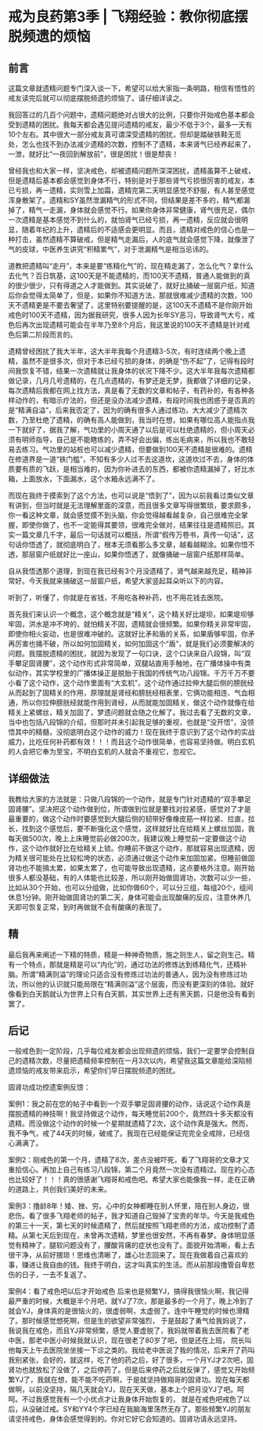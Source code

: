 # 戒为良药第3季 | 飞翔经验：教你彻底摆脱频遗的烦恼

## 前言

这篇文章就遗精问题专门深入谈一下，希望可以给大家指一条明路，相信有悟性的戒友读完后就可以彻底摆脱频遗的烦恼了。请仔细详读之。

我回答过的几百个问题中，遗精问题绝对占很大的比例，只要你开始戒色基本都会受到遗精的困扰。我每天都会遇见提问遗精的戒友，最少不低于3个，最多一天有10个左右。其中很大一部分戒友真可谓深受遗精的困扰，但却是踏破铁鞋无觅处，怎么也找不到办法减少遗精的次数，控制不了遗精，本来肾气已经养起来了，一泄，就好比“一夜回到解放前”，很是困扰！很是颓丧！

曾经我也和大家一样，坚决戒色，却被遗精问题所深深困扰，遗精虽算不上破戒，但是遗精后基本都会感觉到身体不行，特别是对于那些肾气亏损很厉害的戒友，本已亏损，再一遗精，实则雪上加霜，遗精完第二天明显感觉不舒服，有人甚至感觉浑身散架了。遗精和SY虽然泄漏精气的形式不同，但结果是差不多的，精气都漏掉了，精气一走漏，身体就会感觉不行。如果你身体非常健康，肾气很充足，偶尔一次遗精是基本感觉不到什么的，就怕肾气已经亏损，再一遗精，反应就会很明显，随着年纪的上升，遗精后的不适感会更明显。而且，遗精对戒色的信心也是一种打击，虽然遗精不算破戒，但是精气走漏后，人的底气就会感觉下降，就像泄了气的皮球，中医养生讲究“积精累气”，对于泄漏精气是相当忌讳的。

道教把遗精叫“走丹”，本来是要“练精化气”的，现在精走漏了，怎么化气？拿什么去化气？百日筑基，这100天是不能遗精的，而100天不遗精，普通人能做到的真的很少很少，只有得道之人才能做到。其实说破了，就好比捅破一层窗户纸，知道后你会觉得太简单了，但是，如果你不知道方法，那就很难减少遗精的次数，100天不遗精更是不要去奢望了，这里特别要提醒的是，这100天不遗精不是你刚开始戒色时100天不遗精，因为据我研究，很多人因为长年SY恶习，导致肾气大亏，戒色后再次出现遗精可能会在半年乃至8个月后，我这里说的100天不遗精是针对戒色后第二阶段而言的。


遗精曾经困扰了我大半年，这大半年我每个月遗精3-5次，有时连续两个晚上遗精，虽然不是很多次，但对于本已经亏损的身体，的确是“伤不起”了，记得有段时间我恢复不错，结果一次遗精就让我身体的状况下降不少。这大半年我每次遗精都做记录，几月几号遗精的，在几点遗精的，有梦还是无梦，我都做了详细的记录，每次遗精后我都在网上找方法，真是看了无数的文章和帖子，有药补的，有各种各样动作的，有暗示疗法的，但还是没办法减少遗精，有段时间我也困惑于是否真的是“精满自溢”，后来我否定了，因为的确有很多人通过练功，大大减少了遗精次数，乃至杜绝了遗精，的确有高人能做到，我当时在想，如果有哪位高人能指点我一下就好了，据我了解，气功里的小周天通了以后是可以杜绝遗精的，但小周天必须有明师指导，自己是不能瞎练的，弄不好会出偏，练出毛病来，所以我也不敢轻易去练习。气功里的站桩也可以减少遗精，但要做到100天不遗精是很难的。遗精在修道界是一道“铁门槛”，不知有多少人过不去这道坎，这道坎过不去，身体的体质要有质的飞跃，是相当难的，因为你补进去的东西，都被你遗精漏掉了，好比水箱，上面放水，下面漏水，这个水箱永远满不了。

而现在我终于摸索到了这个方法，也可以说是“悟到了”，因为以前我看过类似文章有讲到，但当时就是无法理解里面的深意，而且很多文章写得很繁琐，要求颇多，你一看这种文章，就会感觉摸不到头脑，你会觉得越看越复杂，自己很难完全掌握，即使你做了，也不一定能得其要领，很难完全做对，结果往往是遗精照旧。其实一篇文章几千字，最后一句话就可以概括，所谓“假传万卷书，真传一句话”，这句话你悟透了，就彻底明白了，根本无须看那么多文章，越看越糊涂。如果你悟不透，那层窗户纸就好比一座山，如果你悟透了，就像捅破一层窗户纸那样简单。

自从我悟透那个道理，到现在我已经有3个月没遗精了，肾气越来越充足，精神非常好。今天我就来捅破这一层窗户纸，希望大家竖起耳朵听以下的内容。

听到了，听懂了，你就是在省钱，不用吃各种补药，也不用花钱去医院。

首先我们来认识一个概念，这个概念就是“精关”，这个精关好比堤坝，如果堤坝够牢固，洪水是冲不垮的，就怕精关不固，遗精就会很频繁。如果你精关非常牢固，即使你相火妄动，也是很难冲破的。这就好比矛和盾的关系，如果盾够牢固，你矛再厉害也捅不破，所以如何加固精关，如何加固这个“盾”，就是我们必须要解决的问题。我摆脱遗精的困扰，就因为发现了一句口诀，这个口诀来自八段锦，叫“双手攀足固肾腰”，这个动作形式非常简单，双腿站直用手触地，在广播体操中有类似动作，其实学校里的广播体操正是脱胎于我国的传统气功八段锦。千万千万不要小看了这个动作，这个动作里面有“大玄机”，这个动作通过拉伸大腿后侧的膀胱经从而起到了固精关的作用，原理就是肾经和膀胱经相表里，它俩功能相连、气血相通，所以你拉伸膀胱经就能作用到肾经，从而就能加固精关，做这个动作就像在给精关上紧螺丝，精关加固了，梦遗问题就会随之化解了。我过去看了无数的文章，当中也包括八段锦的介绍，但那时并未引起我足够的重视，也就是“没开悟”，没领悟其中的精髓，没彻底明白这个动作的威力！现在我终于意识到了这个动作的实战威力，比吃任何补药都有效！！！而且这个动作很简单，也容易坚持做。明白玄机的人会把它奉为至宝，不明白玄机的人就会不重视它，忽视它。

## 详细做法

我教给大家的方法就是：只做八段锦的一个动作，就是专门针对遗精的“双手攀足固肾腰”。坚决把这个动作做到位，所谓做到位就是要找对拉紧感，感觉对了才是最重要的，做这个动作时要感觉到大腿后侧的韧带好像橡皮筋一样拉紧、拉直，拉长，找到这个感觉后，要不断强化这个感觉，这样就好比在给精关上螺丝加固，我每天做500次，晚上上床睡觉前必做200次，我建议晚上睡觉前一定要做这个动作，这个动作就好比在给精关上锁。你睡前不做这个动作，那就容易出现遗精，因为精关很可能处在比较松垮的状态，必须通过做这个动作来加固加紧。但睡前做固肾功也不能搞太累，如果太累了，也可能导致出现遗精，这点要格外注意。刚开始很多人都没基础，有的人体能也比较差，所以刚开始做固肾功，次数可以少一些，比如从30个开始，也可以分组做，比如你做60个，可以分三组，每组20个，组间休息1分钟。刚开始做固肾功的第二天，身体可能会出现酸痛的反应，注意休养几天即可恢复正常，到时再做就不会有酸痛的表现了。

## 精

最后我再来阐述一下精的特质，精是一种神奇物质，施之则生人，留之则生己。精有一个特点，那就是精是可以“内化”的，通过功法的修炼达到练精化气，还精补脑。所谓“精满则溢”的理论只适合没有修炼过功法的普通人，因为没有修炼过功法，所以他的认识就只能局限在“精满则溢”这个层面，而没有更深刻的体验。就好像看到白天鹅就认为世界上只有白天鹅，其实世界上还有黑天鹅，只是他没有看到罢了。

## 后记

一般戒色到一定阶段，几乎每位戒友都会出现频遗的烦恼，我们一定要学会控制自己的遗精次数，尽量把遗精频率控制在一月3次以内，希望我这篇文章能给深陷频遗烦恼的戒友带来启示，希望你们早日摆脱频遗的困扰。

固肾功成功控遗案例反馈：

案例1：我之前在您的帖子中看到一个双手攀足固肾腰的动作，话说这个动作真是摆脱遗精的神技啊！我坚持做这个动作，每天睡觉前200个，竟然四十多天都没有遗精。而没做这个动作的时候一个星期就遗精了2次，这个动作真是强大。然而，我不争气，戒了44天的时候，破戒了。我现在已经能保证完完全全戒除，已经信心满满了。

案例2：刚戒色的第一个月，遗精了8次，差点没被吓死，看了飞翔哥的文章才又重拾信心。再加上自己有练习八段锦，第二个月竟然一次没有遗精过。现在的心态也比较好了！！！真的很感谢飞翔哥和戒色吧。希望大家也能像我一样，走在正确的道路上，共创我们美好的未来。

案例3：撸龄8年！矮、挫、穷。心中的女神都睡在别人怀里，陪在别人身边，很悲伤。看了很多飞翔老师的帖子，我才知道自己毁掉了宝贵的年华。今天是我戒色的第三十一天，第七天的时候遗精了，然后就按照飞翔老师的方法，成功控制了遗精。从第七天后到现在，未曾再次遗精，梦里也很安然，不再有春梦。身体明显感觉有精神了，腿软问题没有了，腰酸背痛的症状也没有了。面貌开始清晰，看上去很干净，从前好猥琐！思维也清晰了，雄心壮志回来了。现在我做着自己喜欢的事，赚进让我自由的钱。我终于明白，这才叫真实的生活。而从前那段撸管自卑悲伤的日子，一去不复返了。

案例4：看了戒色吧以后才开始戒色 后来也是频繁YJ，搞得我很恼火啊，我记得最严重的时候，大概是半个月吧，就YJ了7次，那是最多的一个月了，晚上冷到了就会YJ，身体真的是很恼火的，很虚弱啊，太虚弱了。连中午睡觉的时候也滑精了。那时候感觉想死啊，但是生的欲望非常强烈， 于是鼓起了勇气给我妈说了，我说我在戒色，而且YJ非常频繁，感觉人要虚脱了，我妈就带着我去医院看了老中医，那老中医小时候我就认识，现在很老了80岁了吧，但是还在上班， 院长叫他每天上午去医院坐坐接一下诊之类的。我给老中医说了我的情况，后来开了药叫我别紧张，会好的，就这样，吃了他的药之后，好了很多，一个月YJ才2次吧，固肾功也就放松了没做了，之后停药了。但是后来停药之后就反弹了，感觉又开始频繁YJ了，我就在想，能不能不吃药啊，于是就坚持做翔哥的固肾功。现在每天都做啊，以前没坚持，隔几天就会YJ，现在天天做，基本上个把月没YJ了吧。呵呵。不过我感觉我有一个小优点才让我身体开始恢复的， 就是在戒色吧戒色了以后，从没破过戒。SY和YY4个字已经在我脑海里荡然无存了。那些频繁YJ的朋友请坚持戒色，身体会感觉得到的。你对它好它会知道的。固肾功请永远坚持。
